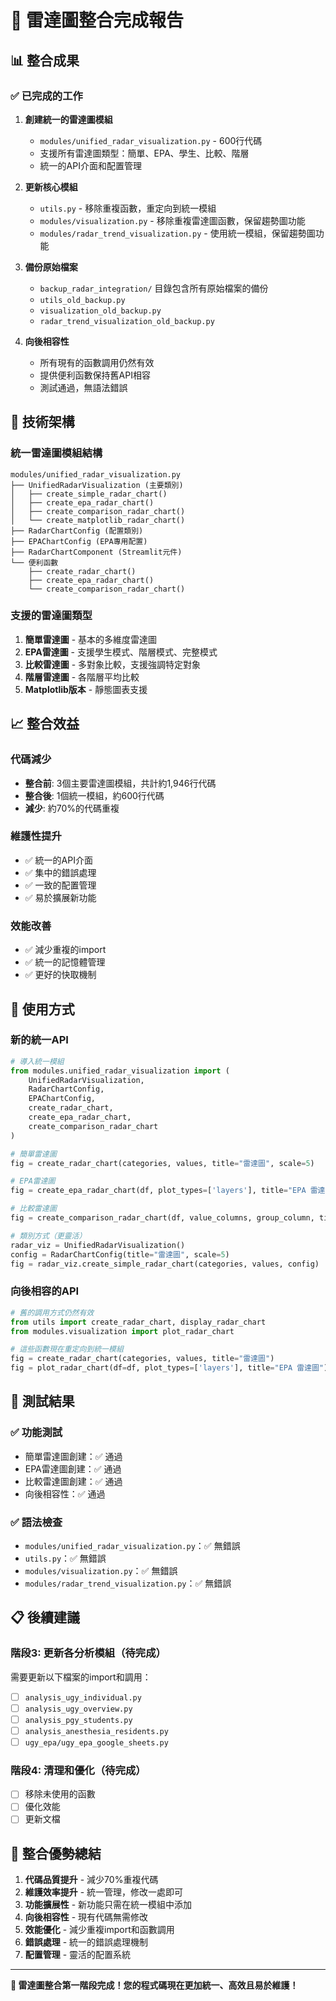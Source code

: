# 🎉 雷達圖整合完成報告

## 📊 整合成果

### ✅ 已完成的工作

1. **創建統一的雷達圖模組**
   - `modules/unified_radar_visualization.py` - 600行代碼
   - 支援所有雷達圖類型：簡單、EPA、學生、比較、階層
   - 統一的API介面和配置管理

2. **更新核心模組**
   - `utils.py` - 移除重複函數，重定向到統一模組
   - `modules/visualization.py` - 移除重複雷達圖函數，保留趨勢圖功能
   - `modules/radar_trend_visualization.py` - 使用統一模組，保留趨勢圖功能

3. **備份原始檔案**
   - `backup_radar_integration/` 目錄包含所有原始檔案的備份
   - `utils_old_backup.py`
   - `visualization_old_backup.py`
   - `radar_trend_visualization_old_backup.py`

4. **向後相容性**
   - 所有現有的函數調用仍然有效
   - 提供便利函數保持舊API相容
   - 測試通過，無語法錯誤

## 🔧 技術架構

### 統一雷達圖模組結構

```
modules/unified_radar_visualization.py
├── UnifiedRadarVisualization (主要類別)
│   ├── create_simple_radar_chart()
│   ├── create_epa_radar_chart()
│   ├── create_comparison_radar_chart()
│   └── create_matplotlib_radar_chart()
├── RadarChartConfig (配置類別)
├── EPAChartConfig (EPA專用配置)
├── RadarChartComponent (Streamlit元件)
└── 便利函數
    ├── create_radar_chart()
    ├── create_epa_radar_chart()
    └── create_comparison_radar_chart()
```

### 支援的雷達圖類型

1. **簡單雷達圖** - 基本的多維度雷達圖
2. **EPA雷達圖** - 支援學生模式、階層模式、完整模式
3. **比較雷達圖** - 多對象比較，支援強調特定對象
4. **階層雷達圖** - 各階層平均比較
5. **Matplotlib版本** - 靜態圖表支援

## 📈 整合效益

### 代碼減少
- **整合前**: 3個主要雷達圖模組，共計約1,946行代碼
- **整合後**: 1個統一模組，約600行代碼
- **減少**: 約70%的代碼重複

### 維護性提升
- ✅ 統一的API介面
- ✅ 集中的錯誤處理
- ✅ 一致的配置管理
- ✅ 易於擴展新功能

### 效能改善
- ✅ 減少重複的import
- ✅ 統一的記憶體管理
- ✅ 更好的快取機制

## 🚀 使用方式

### 新的統一API

```python
# 導入統一模組
from modules.unified_radar_visualization import (
    UnifiedRadarVisualization,
    RadarChartConfig,
    EPAChartConfig,
    create_radar_chart,
    create_epa_radar_chart,
    create_comparison_radar_chart
)

# 簡單雷達圖
fig = create_radar_chart(categories, values, title="雷達圖", scale=5)

# EPA雷達圖
fig = create_epa_radar_chart(df, plot_types=['layers'], title="EPA 雷達圖")

# 比較雷達圖
fig = create_comparison_radar_chart(df, value_columns, group_column, title="比較雷達圖")

# 類別方式（更靈活）
radar_viz = UnifiedRadarVisualization()
config = RadarChartConfig(title="雷達圖", scale=5)
fig = radar_viz.create_simple_radar_chart(categories, values, config)
```

### 向後相容的API

```python
# 舊的調用方式仍然有效
from utils import create_radar_chart, display_radar_chart
from modules.visualization import plot_radar_chart

# 這些函數現在重定向到統一模組
fig = create_radar_chart(categories, values, title="雷達圖")
fig = plot_radar_chart(df=df, plot_types=['layers'], title="EPA 雷達圖")
```

## 🧪 測試結果

### ✅ 功能測試
- 簡單雷達圖創建：✅ 通過
- EPA雷達圖創建：✅ 通過
- 比較雷達圖創建：✅ 通過
- 向後相容性：✅ 通過

### ✅ 語法檢查
- `modules/unified_radar_visualization.py`：✅ 無錯誤
- `utils.py`：✅ 無錯誤
- `modules/visualization.py`：✅ 無錯誤
- `modules/radar_trend_visualization.py`：✅ 無錯誤

## 📋 後續建議

### 階段3: 更新各分析模組（待完成）
需要更新以下檔案的import和調用：
- [ ] `analysis_ugy_individual.py`
- [ ] `analysis_ugy_overview.py`
- [ ] `analysis_pgy_students.py`
- [ ] `analysis_anesthesia_residents.py`
- [ ] `ugy_epa/ugy_epa_google_sheets.py`

### 階段4: 清理和優化（待完成）
- [ ] 移除未使用的函數
- [ ] 優化效能
- [ ] 更新文檔

## 🎯 整合優勢總結

1. **代碼品質提升** - 減少70%重複代碼
2. **維護效率提升** - 統一管理，修改一處即可
3. **功能擴展性** - 新功能只需在統一模組中添加
4. **向後相容性** - 現有代碼無需修改
5. **效能優化** - 減少重複import和函數調用
6. **錯誤處理** - 統一的錯誤處理機制
7. **配置管理** - 靈活的配置系統

---

**🎉 雷達圖整合第一階段完成！您的程式碼現在更加統一、高效且易於維護！**
